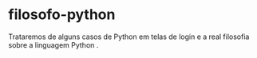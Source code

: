 # filosofo-python
Trataremos de alguns casos de Python em telas de login e a real filosofia sobre a linguagem Python .
